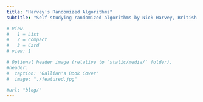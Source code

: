 ```yaml
---
title: "Harvey's Randomized Algorithms"
subtitle: "Self-studying randomized algorithms by Nick Harvey, British Columbia"

# View.
#   1 = List
#   2 = Compact
#   3 = Card
# view: 1

# Optional header image (relative to `static/media/` folder).
#header:
#  caption: "Gallian's Book Cover"
#  image: "./featured.jpg"

#url: "blog/"
---
```

